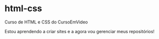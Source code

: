 # html-css
 Curso de HTML e CSS do CursoEmVideo

 Estou aprendendo a criar sites e a agora vou gerenciar meus repositórios!
